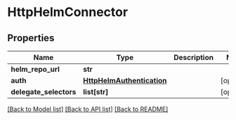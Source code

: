 # HttpHelmConnector

## Properties
Name | Type | Description | Notes
------------ | ------------- | ------------- | -------------
**helm_repo_url** | **str** |  | 
**auth** | [**HttpHelmAuthentication**](HttpHelmAuthentication.md) |  | [optional] 
**delegate_selectors** | **list[str]** |  | [optional] 

[[Back to Model list]](../README.md#documentation-for-models) [[Back to API list]](../README.md#documentation-for-api-endpoints) [[Back to README]](../README.md)

